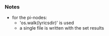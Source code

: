### Notes

* for the pi-nodes:
    * 'os.walk(lyricsdir)' is used 
    * a single file is written with the set results
